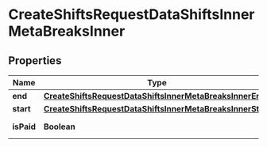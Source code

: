 

# CreateShiftsRequestDataShiftsInnerMetaBreaksInner


## Properties

| Name | Type | Description | Notes |
|------------ | ------------- | ------------- | -------------|
|**end** | [**CreateShiftsRequestDataShiftsInnerMetaBreaksInnerEnd**](CreateShiftsRequestDataShiftsInnerMetaBreaksInnerEnd.md) |  |  [optional] |
|**start** | [**CreateShiftsRequestDataShiftsInnerMetaBreaksInnerStart**](CreateShiftsRequestDataShiftsInnerMetaBreaksInnerStart.md) |  |  [optional] |
|**isPaid** | **Boolean** | Is break paid |  [optional] |



